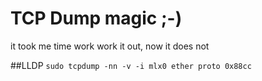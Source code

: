 # TCP Dump magic ;-)
it took me time work work it out, now it does not

##LLDP
`sudo tcpdump -nn -v -i mlx0 ether proto 0x88cc`
